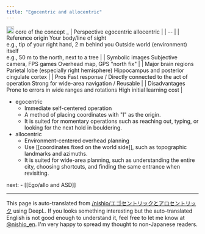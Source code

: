 ```yaml
---
title: "Egocentric and allocentric"
---
```


<img src='https://scrapbox.io/api/pages/nishio-en/o3/icon' alt='o3.icon' height="19.5"/>
core of the concept
_
| Perspective egocentric allocentric |
| -- |
| Reference origin Your body/line of sight<br> e.g., tip of your right hand, 2 m behind you Outside world (environment) itself<br> e.g., 50 m to the north, next to a tree |
| Symbolic images Subjective camera, FPS games Overhead map, GPS "north fix" |
| Major brain regions Parietal lobe (especially right hemisphere) Hippocampus and posterior cingulate cortex |
| Pros Fast response / Directly connected to the act of operation Strong for wide-area navigation / Reusable |
| Disadvantages Prone to errors in wide ranges and rotations High initial learning cost |

- egocentric
    - Immediate self-centered operation
    - A method of placing coordinates with "I" as the origin.
    - It is suited for momentary operations such as reaching out, typing, or looking for the next hold in bouldering.
- allocentric
    - Environment-centered overhead planning
    - Use [[coordinates fixed on the world side]], such as topographic landmarks and azimuths.
    - It is suited for wide-area planning, such as understanding the entire city, choosing shortcuts, and finding the same entrance when revisiting.

next:
    - [[Ego/allo and ASD]]

---
This page is auto-translated from [/nishio/エゴセントリックとアロセントリック](https://scrapbox.io/nishio/エゴセントリックとアロセントリック) using DeepL. If you looks something interesting but the auto-translated English is not good enough to understand it, feel free to let me know at [@nishio_en](https://twitter.com/nishio_en). I'm very happy to spread my thought to non-Japanese readers.